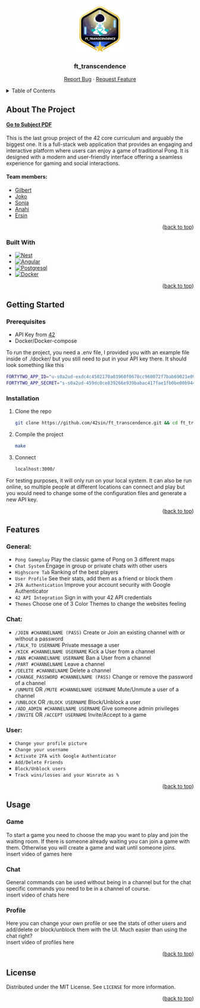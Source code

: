 <!-- Improved compatibility of back to top link: See: https://github.com/othneildrew/Best-README-Template/pull/73 -->
<a name="readme-top"></a>

<!-- PROJECT LOGO -->
<br />
<div align="center">
  <a href="https://github.com/42sin/ft_transcendence">
    <img src="readme_images/logo.png" alt="Logo" width="128" height="128">
  </a>

<h3 align="center">ft_transcendence</h3>
<p align="center">
    <a href="https://github.com/42sin/ft_transcendence/issues">Report Bug</a>
    ·
    <a href="https://github.com/42sin/ft_transcendence/issues">Request Feature</a>
  </p>
</div>


<!-- TABLE OF CONTENTS -->
<details>
  <summary>Table of Contents</summary>
  <ol>
    <li>
      <a href="#about-the-project">About The Project</a>
	  <ul>
	  	<li><a href="#built-with">Built with</a></li>
	  </ul>
    </li>
    <li>
      <a href="#getting-started">Getting Started</a>
      <ul>
        <li><a href="#prerequisites">Prerequisites</a></li>
        <li><a href="#installation">Installation</a></li>
      </ul>
    </li>
    <li>
	<a href="#features">Features</a>
	<ul>
	    <li><a href="#general">General</a></li>
	    <li><a href="#chat">Chat</a></li>
	    <li><a href="#user">User</a></li>
	</ul>
    </li>
    <li>
	<a href="#usage">Usage</a>
	<ul>
	    <li><a href="#game">Game</a></li>
	    <li><a href="#chat">Chat</a></li>
	    <li><a href="#profile">Profile</a></li>
	</ul>
    </li>
    <li><a href="#license">License</a></li>
  </ol>
</details>



<!-- ABOUT THE PROJECT -->
## About The Project

#### [Go to Subject PDF]

This is the last group project of the 42 core curriculum and arguably the biggest one. It is a full-stack web application that provides an engaging and interactive platform where users can enjoy a game of traditional Pong. It is designed with a modern and user-friendly interface offering a seamless experience for gaming and social interactions.
<br>
#### Team members:
- [Gilbert]
- [Joko]
- [Sonja]
- [Anahi]
- [Ersin]

<p align="right">(<a href="#readme-top">back to top</a>)</p>

### Built With

* [![Nest][Nest.js]][Nest-url]
* [![Angular][Angular.io]][Angular-url]
* [![Postgresql][Postgresql]][Postgresql-url]
* [![Docker][Docker]][Docker-url]

<p align="right">(<a href="#readme-top">back to top</a>)</p>

<!-- GETTING STARTED -->
## Getting Started

### Prerequisites

- API Key from [42]
- Docker/Docker-compose

To run the project, you need a .env file, I provided you with an example file inside of ./docker/ but you still need to put in your API key there. It should look something like this
   ```sh
   FORTYTWO_APP_ID="u-s0a2ud-exdc4c4502170a03960f0678cc960072f7bab69021e09b10a9b80adfde43a5150"
   FORTYTWO_APP_SECRET="s-s0a2ud-459dc0ce839266e939babac417fae1fb0be00b9443029c849693534e67394032"
   ```

### Installation

1. Clone the repo
   ```sh
   git clone https://github.com/42sin/ft_transcendence.git && cd ft_transcendence
   ```
2. Compile the project
   ```sh
   make
   ```
3. Connect
   ```sh
   localhost:3000/
   ```
For testing purposes, it will only run on your local system. It can also be run online, so multiple people at different locations can connect and play but you would need to change some of the configuration files and generate a new API key.

<p align="right">(<a href="#readme-top">back to top</a>)</p>

<!-- Features -->
## Features

### General:
<ul>
  <li><code>Pong Gameplay</code> Play the classic game of Pong on 3 different maps</li>
  <li><code>Chat System</code> Engage in group or private chats with other users</li>
  <li><code>Highscore Tab</code> Ranking of the best players</li>
  <li><code>User Profile</code> See their stats, add them as a friend or block them</li>
  <li><code>2FA Authentication</code> Improve your account security with Google Authenticator</li>
  <li><code>42 API Integration</code> Sign in with your 42 API credentials</li>
  <li><code>Themes</code> Choose one of 3 Color Themes to change the websites feeling</li>
</ul>

### Chat:
<ul>
  <li><code>/JOIN #CHANNELNAME (PASS)</code> Create or Join an existing channel with or without a password</li>
  <li><code>/TALK_TO USERNAME</code> Private message a user</li>
  <li><code>/KICK #CHANNELNAME USERNAME</code> Kick a User from a channel</li>
  <li><code>/BAN #CHANNELNAME USERNAME</code> Ban a User from a channel</li>
  <li><code>/PART #CHANNELNAME</code> Leave a channel</li>
  <li><code>/DELETE #CHANNELNAME</code> Delete a channel</li>
  <li><code>/CHANGE_PASSWORD #CHANNELNAME (PASS)</code> Change or remove the password of a channel</li>
  <li><code>/UNMUTE</code> OR <code>/MUTE #CHANNELNAME USERNAME</code> Mute/Unmute a user of a channel</li>
  <li><code>/UNBLOCK</code> OR <code>/BLOCK USERNAME</code> Block/Unblock a user</li>
  <li><code>/ADD_ADMIN #CHANNELNAME USERNAME</code> Give someone admin privileges</li>
  <li><code>/INVITE</code> OR <code>/ACCEPT USERNAME</code> Invite/Accept to a game</li>
</ul>

### User:
<ul>
  <li><code>Change your profile picture</code></li>
  <li><code>Change your username</code></li>
  <li><code>Activate 2FA with Google Authenticator</code></li>
  <li><code>Add/Delete Friends</code></li>
  <li><code>Block/Unblock users</code></li>
  <li><code>Track wins/losses and your Winrate as %</code></li>
</ul>

<p align="right">(<a href="#readme-top">back to top</a>)</p>

<!-- USAGE EXAMPLES -->
## Usage

### Game
To start a game you need to choose the map you want to play and join the waiting room. If there is someone already waiting you can join a game with them. Otherwise you will create a game and wait until someone joins.
<br>
insert video of games here
<br>

### Chat
General commands can be used without being in a channel but for the chat specific commands you need to be in a channel of course.
<br>
insert video of chats here
<br>

### Profile
Here you can change your own profile or see the stats of other users and add/delete or block/unblock them with the UI. Much easier than using the chat right?
<br>
insert video of profiles here
<br>

<p align="right">(<a href="#readme-top">back to top</a>)</p>

<!-- LICENSE -->
## License

Distributed under the MIT License. See `LICENSE` for more information.

<p align="right">(<a href="#readme-top">back to top</a>)</p>

<!-- MARKDOWN LINKS & IMAGES -->
[Ersin]: https://github.com/42sin
[Gilbert]: https://github.com/atchoglogilbert
[Joko]: https://github.com/jpfuhl
[Sonja]: https://github.com/SRein91
[Anahi]: https://github.com/arendone
[issues-url]: https://github.com/42sin/ft_transcendence/issues
[license-url]: https://github.com/42sin/ft_transcendence/blob/master/LICENSE.txt
[Go to Subject PDF]: readme_images/en.transc_subject.pdf
[42]: https://profile.intra.42.fr/oauth/applications
[Nest.js]: https://img.shields.io/badge/-NestJs-ea2845?style=for-the-badge&logo=nestjs&logoColor=white
[Nest-url]: https://nestjs.com/
[Docker]: https://img.shields.io/badge/docker-%230db7ed.svg?style=for-the-badge&logo=docker&logoColor=white
[Docker-url]: https://docker.com/
[Postgresql]: https://img.shields.io/badge/postgresql-4169e1?style=for-the-badge&logo=postgresql&logoColor=white
[Postgresql-url]: https://postgresql.org/
[Angular.io]: https://img.shields.io/badge/Angular-DD0031?style=for-the-badge&logo=angular&logoColor=white
[Angular-url]: https://angular.io/
